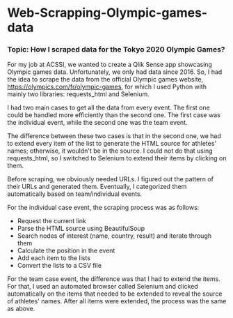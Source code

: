 # Web-Scrapping-Olympic-games-data

### Topic: How I scraped data for the Tokyo 2020 Olympic Games?

For my job at ACSSI, we wanted to create a Qlik Sense app showcasing Olympic games data. Unfortunately, we only had data since 2016. So, I had the idea to scrape the data from the official Olympic games website, https://olympics.com/fr/olympic-games, for which I used Python with mainly two libraries: requests_html and Selenium.

I had two main cases to get all the data from every event. The first one could be handled more efficiently than the second one. The first case was the individual event, while the second one was the team event.

The difference between these two cases is that in the second one, we had to extend every item of the list to generate the HTML source for athletes' names; otherwise, it wouldn't be in the source. I could not do that using requests_html, so I switched to Selenium to extend their items by clicking on them.

Before scraping, we obviously needed URLs. I figured out the pattern of their URLs and generated them. Eventually, I categorized them automatically based on team/individual events.

For the individual case event, the scraping process was as follows:

* Request the current link
* Parse the HTML source using BeautifulSoup
* Search nodes of interest (name, country, result) and iterate through them
* Calculate the position in the event
* Add each item to the lists
* Convert the lists to a CSV file

For the team case event, the difference was that I had to extend the items. For that, I used an automated browser called Selenium and clicked automatically on the items that needed to be extended to reveal the source of athletes' names. After all items were extended, the process was the same as above.






